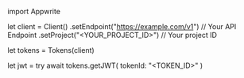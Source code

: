 import Appwrite

let client = Client()
    .setEndpoint("https://example.com/v1") // Your API Endpoint
    .setProject("<YOUR_PROJECT_ID>") // Your project ID

let tokens = Tokens(client)

let jwt = try await tokens.getJWT(
    tokenId: "<TOKEN_ID>"
)

